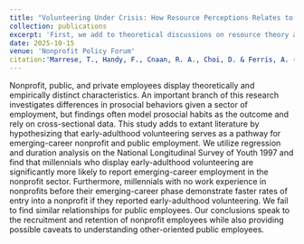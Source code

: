 ```yaml
---
title: "Volunteering Under Crisis: How Resource Perceptions Relates to Formal and Informal Civic Participation Before and During COVID-19"
collection: publications
excerpt: 'First, we add to theoretical discussions on resource theory and suggest that the valuation of resources is dependent on external and internal perceptions of these variables. Secondly, we complement this theory by methodologically giving equal attention to recording individuals’ formal and informal activities.'
date: 2025-10-15
venue: 'Nonprofit Policy Forum'
citation:'Marrese, T., Handy, F., Cnaan, R. A., Choi, D. & Ferris, A. (2025). Volunteering Under Crisis: How Resource Perceptions Relates to Formal and Informal Civic Participation Before and During COVID-19. <i> Nonprofit Policy Forum.</i>'
---
```

Nonprofit, public, and private employees display theoretically and empirically distinct characteristics. An important branch of this research investigates differences in prosocial behaviors given a sector of employment, but findings often model prosocial habits as the outcome and rely on cross-sectional data. This study adds to extant literature by hypothesizing that early-adulthood volunteering serves as a pathway for emerging-career nonprofit and public employment. We utilize regression and duration analysis on the National Longitudinal Survey of Youth 1997 and find that millennials who display early-adulthood volunteering are significantly more likely to report emerging-career employment in the nonprofit sector. Furthermore, millennials with no work experience in nonprofits before their emerging-career phase demonstrate faster rates of entry into a nonprofit if they reported early-adulthood volunteering. We fail to find similar relationships for public employees. Our conclusions speak to the recruitment and retention of nonprofit employees while also providing possible caveats to understanding other-oriented public employees.
